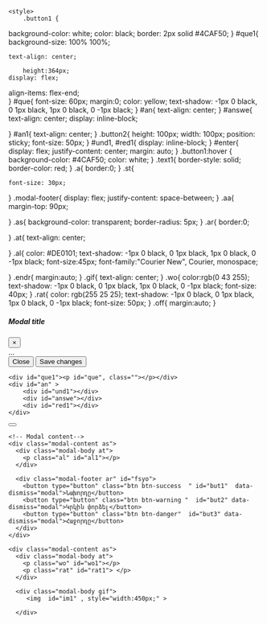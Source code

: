 <!DOCTYPE html>
<html lang="en">
<head>
	<meta charset="UTF-8">
	    <link rel="stylesheet" href="https://stackpath.bootstrapcdn.com/bootstrap/4.5.0/css/bootstrap.min.css" integrity="sha384-9aIt2nRpC12Uk9gS9baDl411NQApFmC26EwAOH8WgZl5MYYxFfc+NcPb1dKGj7Sk" crossorigin="anonymous">
  <title>ArmQuiz</title>
  <link rel="shortcut icon" href="https://previews.123rf.com/images/jovanas/jovanas1810/jovanas181000353/109413496-quiz-icon.jpg" type="image/x-icon">

	<style>
		.button1 {
  background-color: white; 
  color: black; 
  border: 2px solid #4CAF50;
}
#que1{
	  background-size: 100% 100%;

	text-align: center;

		height:364px; 
	display: flex;
  align-items: flex-end;  
}
#que{
	font-size: 60px;
	margin:0;
	 color: yellow;
  text-shadow: -1px 0 black, 0 1px black, 1px 0 black, 0 -1px black;
}
#an{
	text-align: center;
}
#answe{
	text-align: center;
	display: inline-block;
	
 
}
#an1{
	text-align: center;
}
.button2{
	height: 100px;
    width: 100px;
     position: sticky;
    font-size: 50px;
}
#und1, #red1{
	display: inline-block;
}
#enter{
    display: flex;
    justify-content: center;
    margin: auto;
}
.button1:hover {
  background-color: #4CAF50;
  color: white;
}
.text1{
	  border-style: solid;
  border-color: red;
}
.a{
	border:0;
}
.st{
	
	font-size: 30px;
}
.modal-footer{
	display: flex;
  justify-content: space-between;
}
.aa{
	margin-top: 90px;
	
}
.as{
	background-color: transparent;
	border-radius: 5px;
}
.ar{
	border:0;
	

}
.at{
	text-align: center;


}
.al{
	color: #DE0101;
	text-shadow: -1px 0 black, 0 1px black, 1px 0 black, 0 -1px black;
	font-size:45px;
	 font-family:"Courier New", Courier, monospace;
	

}
.endr{
	 margin:auto;
}
.gif{
	text-align: center;	
}
.wo{
	color:rgb(0 43 255);
	text-shadow: -1px 0 black, 0 1px black, 1px 0 black, 0 -1px black;
	font-size: 40px;
}
.rat{
	color: rgb(255 25 25);
	text-shadow: -1px 0 black, 0 1px black, 1px 0 black, 0 -1px black;
	font-size: 50px;
}
.off{
	margin:auto;
}
</style>
</head>
<body>
  <div class="modal fade" id="basicExampleModal" tabindex="-1" role="dialog" aria-labelledby="exampleModalLabel" aria-hidden="true">
    <div class="modal-dialog" role="document">
      <div class="modal-content">
        <div class="modal-header">
          <h5 class="modal-title" id="exampleModalLabel">Modal title</h5>
          <button type="button" class="close" data-dismiss="modal" aria-label="Close">
            <span aria-hidden="true">&times;</span>
          </button>
        </div>
        <div class="modal-body">
          ...
        </div>
        <div class="modal-footer">
          <button type="button" class="btn btn-secondary" data-dismiss="modal">Close</button>
          <button type="button" class="btn btn-primary">Save changes</button>
        </div>
      </div>
    </div>
  </div>











  
	<div id="que1"><p id="que", class=""></p></div>
	<div id="an" >
		<div id="und1"></div>
		<div id="answe"></div>
		<div id="red1"></div>
	</div>
 <div id="an1">    <div id="r"></div></div>
 <button id="enter" class="btn btn-warning st"></button>













<!-- Modal -->
<div id="myModal" class="modal fade aa" role="dialog">
  <div class="modal-dialog as">

    <!-- Modal content-->
    <div class="modal-content as">
      <div class="modal-body at">
        <p class="al" id="al1"></p>
      </div>
      
      <div class="modal-footer ar" id="fsyo">
      	<button type="button" class="btn btn-success  " id="but1"  data-dismiss="modal">Նախորդը</button>
      	<button type="button" class="btn btn-warning "  id="but2" data-dismiss="modal">Կրկին փորձել</button>
        <button type="button" class="btn btn-danger"  id="but3" data-dismiss="modal">Հաջորդը</button>
      </div>
    </div>

  </div>
</div>


<div class="modal fade" id="exampleModal" tabindex="-1" role="dialog" aria-labelledby="exampleModalLabel" aria-hidden="true">
  <div class="modal-dialog" role="document">
    
    <div class="modal-content as">
      <div class="modal-body at">
        <p class="wo" id="wo1"></p>
        <p class="rat" id="rat1"> </p>
      </div>

      <div class="modal-body gif">
         <img  id="im1" , style="width:450px;" >
         
      </div>
      	
        
           
   
  </div>
</div>





</div>
<audio id="idAudio"> 
  <source src= 
"https://www.fesliyanstudios.com/play-mp3/640"
      type="audio/ogg"> 
  
Your browser does not support the audio element. 
</audio> 
<audio id="idAudio1"> 
  <source src= 
"https://www.fesliyanstudios.com/play-mp3/7"
      type="audio/ogg"> 
  
Your browser does not support the audio element. 
</audio> 
<audio id="idAudio2"> 
  <source src= 
"https://www.fesliyanstudios.com/play-mp3/2897"
      type="audio/ogg"> 
  
Your browser does not support the audio element. 
</audio>

	<script>

    
let ques=["Ո՞րն է Ավստրալիայի մայրաքաղաքը",'Ո՞ր երկրի դրոշն է պատկերված նկարում','Ո՞վ է գրել «Աստվածային կատակերգությունը»․',"Եթե խառնենք կապույտն ու դեղինը, ի՞նչ գույն կստանանք․",'Արեգակից թվով 4-րդ մոլորակը',"Քիմիական տարրերի պարբերական համակարգում ո՞ր տարրն է նշանակվում Cu-ով․","Աշխարհի ամենամեծ անապատը․","Ատոմի կազմի մեջ մտնող դրական լիցքավորված մասնիկը կոչվում է",'Շրջանագծի երկու կետերը միացնող և դրա կենտրոնով չանցնող հատվածը կոչվում է․․․','Ո՞րն է ԱՄՆ-ի մայրաքաղաքը'];
let answ=["ԿԱՆԲԵՐԱ",'ԻՐԱՆ','ԴԱՆԹԵ',"ԿԱՆԱՉ",'ՄԱՐՍ',"ՊՂԻՆՁ",'ՍԱՀԱՐԱ','ՊՐՈՏՈՆ',"ԼԱՐ","ՎԱՇԻՆԳԹՈՆ"]
let img=["https://3er1viui9wo30pkxh1v2nh4w-wpengine.netdna-ssl.com/wp-content/uploads/2017/08/canberra.jpg",  "https://mediamag.am/wp-content/uploads/2020/07/iran-162321_960_720.png","https://www.vnews.am/wp-content/uploads/2019/11/%D6%86%D6%86%D6%86%D6%86%D6%86%D6%86%D6%86%D6%86%D6%86-1.jpg","https://media.swncdn.com/via/5793-istockgetty-images-pluspattadis-walarput.jpg",'https://ak.picdn.net/shutterstock/videos/26205473/thumb/1.jpg',"https://wallpaperplay.com/walls/full/f/c/9/207912.jpg","https://lh4.googleusercontent.com/-SDwKa_xTC94/UVLhhfscRXI/AAAAAAAAAnQ/IwKMuVOGvxE/s2000/sahara.jpg","https://i.pinimg.com/originals/7e/d6/1a/7ed61a337b0cccb1598fe5fd1b9724bf.jpg","https://images-wixmp-ed30a86b8c4ca887773594c2.wixmp.com/f/b0e08472-4f08-4bb4-a7cd-0498560143f7/d4z8omn-e14d4bd7-3a7d-414e-b904-835977d75937.jpg?token=eyJ0eXAiOiJKV1QiLCJhbGciOiJIUzI1NiJ9.eyJzdWIiOiJ1cm46YXBwOiIsImlzcyI6InVybjphcHA6Iiwib2JqIjpbW3sicGF0aCI6IlwvZlwvYjBlMDg0NzItNGYwOC00YmI0LWE3Y2QtMDQ5ODU2MDE0M2Y3XC9kNHo4b21uLWUxNGQ0YmQ3LTNhN2QtNDE0ZS1iOTA0LTgzNTk3N2Q3NTkzNy5qcGcifV1dLCJhdWQiOlsidXJuOnNlcnZpY2U6ZmlsZS5kb3dubG9hZCJdfQ._k4a3IArwrYoDoE2N2Qt4GsnMpGovNfWCtZL5sWlsTc", "https://wallpaperaccess.com/full/459022.jpg"]

	
let obj =["Ա", "Բ","Գ","Դ","Ե", "Զ","Է","Ը","Թ", "Ժ", "Ի","Լ","Խ","Ծ", "Կ","Հ","Ձ", "Ղ", "Ճ","Մ","Յ","Ն", "Շ", "Ո","Չ" , "Պ","Ջ","Ռ","Ս", "Վ", "Տ","Ր" ,"Ց", "ՈՒ", "Փ","Ք" , "և", "Օ","Ֆ"]
let z=0; 
let t=-1;
let l="";
let b=0
window.onload = function () {
	document.getElementById("que1").style.backgroundImage = "url("+img[z]+")";
}
document.getElementById("but1").onclick=function(){
	t=-1;
     l="";
  for (var p = 0; p <= (answ[z].length-1); p++) {
          	document.getElementById('self'+p).remove();
          }
        z-=1
        
    for(var d=0;d<=(answ[z].length-1); d++){
    ans1 = document.createElement("button");
    document.getElementById("answe").appendChild(ans1);    
    ans1.setAttribute("id", "self"+d);
    ans1.setAttribute('class',"btn btn-dark button2 btn-outline-success ol")
    ans1.onclick=function(){
        this.innerHTML=" "
        t-=1
        l=l.slice(0, -1)
         }
    }
        document.getElementById("que1").style.backgroundImage = "url("+img[z]+")";
        que.textContent=ques[z];
}
document.getElementById("but2").onclick=function(){
  l="";
  t=-1
  for (var p = 0; p <= (answ[z].length-1); p++) {
          	document.getElementById('self'+p).remove();
          }
        
        
    for(var d=0;d<=(answ[z].length-1); d++){
    ans1 = document.createElement("button");
    document.getElementById("answe").appendChild(ans1);    
    ans1.setAttribute("id", "self"+d);
    ans1.setAttribute('class',"btn btn-dark button2 btn-outline-success ol")
    ans1.onclick=function(){
        this.innerHTML=" "
        t-=1
        l=l.slice(0, -1)
         }
    }
  
  
}
document.getElementById("but3").onclick=function(){
	t=-1;
    l="";
    console.log(l)
  for (var p = 0; p <= (answ[z].length-1); p++) {
          	document.getElementById('self'+p).remove();
          }
    z+=1   
    for(var d=0;d<=(answ[z].length-1); d++){
    ans1 = document.createElement("button");
    document.getElementById("answe").appendChild(ans1);    
    ans1.setAttribute("id", "self"+d);
    ans1.setAttribute('class',"btn btn-dark button2 btn-outline-success ol")
    ans1.onclick=function(){
        this.innerHTML=""
        t-=1
        l=l.slice(0, -1)
        
         }
    }
    document.getElementById("que1").style.backgroundImage = "url("+img[z]+")";
     que.textContent=ques[z]; 
        que.textContent=ques[z];
        document.getElementById("que1").style.backgroundImage = "url("+img[z]+")";
       
}


var que=document.getElementById('que');
que.textContent=ques[z];
let undo = document.createElement("img");
    document.getElementById("und1").appendChild(undo);
    undo.setAttribute("src", 'https://www.shareicon.net/data/128x128/2016/11/09/851210_arrows_512x512.png')
    undo.style.width = '62px'

    undo.onclick=function(){
        for (var p = 0; p <= (answ[z].length-1); p++) {
          	document.getElementById('self'+p).remove();
          }
        z-=1
        l="";
  t=-1
        
    for(var d=0;d<=(answ[z].length-1); d++){
      
    ans1 = document.createElement("button");
    document.getElementById("answe").appendChild(ans1);    
    ans1.setAttribute("id", "self"+d);
    ans1.setAttribute('class',"btn btn-dark button2 btn-outline-success ol")
    ans1.onclick=function(){
        this.innerHTML=" "
        t-=1
        l=l.slice(0, -1)
         }
    }
        document.getElementById("que1").style.backgroundImage = "url("+img[z]+")";
        que.textContent=ques[z];
        
    }

let ans1=0;
for(var d=0;d<=(answ[z].length-1); d++){
    ans1 = document.createElement("button");
    document.getElementById("answe").appendChild(ans1);    
  
    ans1.setAttribute("id", "self"+d);
    ans1.setAttribute('class',"btn btn-dark button2 btn-outline-success ol")
   
    ans1.onclick=function(){
        this.innerHTML=" "
        t-=1
        l=l.slice(0, -1)
        var GFG = document.getElementById("idAudio1"); 
            GFG.play();
       
         }


}

let redo = document.createElement("img");
    document.getElementById("red1").appendChild(redo);
    redo.setAttribute("src", 'https://www.shareicon.net/data/128x128/2016/11/09/851191_arrows_512x512.png')
    redo.style.width = '62px'
    redo.onclick=function(){
        if (z==9) {

        }
        else{ 
        	for (var p = 0; p <= (answ[z].length-1); p++) {
          	document.getElementById('self'+p).remove();
          }
        z+=1
        l="";
         t=-1


        
    for(var d=0;d<=(answ[z].length-1); d++){
      
    ans1 = document.createElement("button");
    document.getElementById("answe").appendChild(ans1);    
    ans1.setAttribute("id", "self"+d);
    ans1.setAttribute('class',"btn btn-dark button2 btn-outline-success ol")
    ans1.onclick=function(){
        this.innerHTML=" "
        t-=1
        l=l.slice(0, -1)
         }
    }
    document.getElementById("que1").style.backgroundImage = "url("+img[z]+")";
     que.textContent=ques[z];      
     }   
    }

let u=0
let end=0
for(var i=0 in obj){
    let lett = document.createElement("button");
    document.getElementById("r").appendChild(lett);
    lett.classList.add("button1");
    lett.textContent = obj[i];
    lett.style.display = 'inline-block'
    lett.style.fontSize = '40px'
    lett.setAttribute('class',"btn btn-outline-danger a") 

    lett.onclick=function(){
          t+=1;
          var GFG = document.getElementById("idAudio"); 
            GFG.play(); 
            document.getElementById('self'+t).innerHTML=lett.textContent;
            l+=document.getElementById('self'+t).innerHTML
            
        }
}

let ent=document.getElementById("enter")
document.body.appendChild(ent)
ent.textContent="Ստուգել Պատասխանը";
ent.setAttribute('data-toggle', "modal")
ent.setAttribute('data-target', "#myModal")
ent.onclick=function(){
  var GFG = document.getElementById("idAudio2"); 
            GFG.play();



            
            if (z==9) {let end1 = document.createElement("button");
                document.getElementById("fsyo").appendChild(end1); 
                end1.textContent="Ավարտել"
                end1.setAttribute('class',"btn btn-danger endr")
                end1.setAttribute('data-dismiss',"modal")
                end1.setAttribute('data-toggle', "modal")
                end1.setAttribute('data-target', "#exampleModal")
                end1.onclick=function(){
                	if(end<=5){
                       document.getElementById("wo1").innerHTML="«ՍՈՎՈՐԵԼ, ՍՈՎՈՐԵԼ, ՍՈՎՈՐԵԼ»"
                       document.getElementById("rat1").innerHTML=end+"/10"
                       document.getElementById("im1").setAttribute("src", "https://media1.giphy.com/media/61lMnpz0sKkpi/200.gif")
                	}
                	else if (end>=6 && end<=8) {
                		document.getElementById("wo1").innerHTML="Դու կարող ես ավելին"
                       document.getElementById("rat1").innerHTML=end+"/10"
                       document.getElementById("im1").setAttribute("src", "https://media0.giphy.com/media/xT4ApmfvO9u0fg0aA0/giphy.gif")
                	}
                	else{
                		document.getElementById("wo1").innerHTML="Հրաշալի է!!!"
                       document.getElementById("rat1").innerHTML=end+"/10"
                       document.getElementById("im1").setAttribute("src", "https://media1.tenor.com/images/aefe2183126bc29cfe549f6b7ef33b70/tenor.gif?itemid=5576708")

                	}
                }
            	document.getElementById("but1").remove();
            	document.getElementById("but3").remove();
            	document.getElementById("but2").remove();	
            }
             if (l==answ[z]){
                end+=1
             
               	document.getElementById("al1").innerHTML="Ճիշտ է!!!"
               	
               }
               else if (l.length<answ[z].length) {
                     document.getElementById("al1").innerHTML="Նշեք բոլոր տառերը"
               }
               else{
               	document.getElementById("al1").innerHTML="Սխալ է!!!"
               }
     
	
}


            console.log(z);
console.log(end)

 

            


  </script>
  
  <h3>Customer Form</h3>
  <hr>
  
  <form action="" method="POST">
    {% csrf_token %}
    {{form}}
    <input type="submit", value="Save">
  
  </form> 







<div class="table-responsive d-none d-sm-block">
  <!--Table-->
  <table class="table table-striped">

    <!--Table head-->
    <thead>
      <tr>
        <th>#</th>
        <th>Name</th>
        <th>Surname</th>
        <th>Age</th>
        <th>Points</th>
        
        
      </tr>
    </thead>
    <!--Table head-->

    <!--Table body-->
    <tbody>
      {% for der in user %}
      <tr>
        <th scope="row">{{der.id}}</th>
        <td>{{der.name}}</td>
        <td>{{der.username}}</td>
        <td>{{der.age}} </td>
        <td>{{der.points}}</td>
      </tr>
      {% endfor %}
    </tbody>
    <!--Table body-->
  </table>
  <!--Table-->
</div>







</script>




 <script src="https://code.jquery.com/jquery-3.5.1.slim.min.js" integrity="sha384-DfXdz2htPH0lsSSs5nCTpuj/zy4C+OGpamoFVy38MVBnE+IbbVYUew+OrCXaRkfj" crossorigin="anonymous"></script>
    <script src="https://cdn.jsdelivr.net/npm/popper.js@1.16.0/dist/umd/popper.min.js" integrity="sha384-Q6E9RHvbIyZFJoft+2mJbHaEWldlvI9IOYy5n3zV9zzTtmI3UksdQRVvoxMfooAo" crossorigin="anonymous"></script>
    <script src="https://stackpath.bootstrapcdn.com/bootstrap/4.5.0/js/bootstrap.min.js" integrity="sha384-OgVRvuATP1z7JjHLkuOU7Xw704+h835Lr+6QL9UvYjZE3Ipu6Tp75j7Bh/kR0JKI" crossorigin="anonymous"></script>
</body>
</html>
